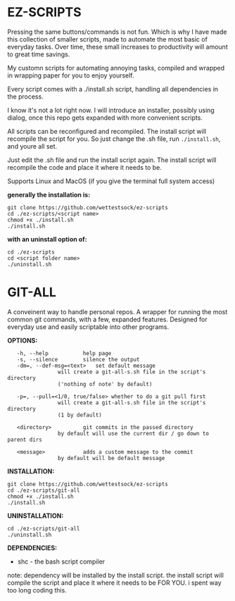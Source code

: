 # EZ-SCRIPTS #

Pressing the same buttons/commands is not fun. Which is why I have made this collection of smaller scripts, made to automate the most basic of everyday tasks. Over time, these small increases to productivity will amount to great time savings.

My customn scripts for automating annoying tasks, compiled and wrapped in wrapping paper for you to enjoy yourself.

Every script comes with a ./install.sh script, handling all dependencies in the process.

I know it's not a lot right now.
I will introduce an installer, possibly using dialog, once this repo gets expanded with more convenient scripts.

All scripts can be reconfigured and recompiled.
The install script will recompile the script for you. So just change the .sh file, run `./install.sh`, and youre all set.

Just edit the .sh file and run the install script again. The install script will recompile the code and place it where it needs to be.

Supports Linux and MacOS (if you give the terminal full system access)



**generally the installation is:**
```
git clone https://github.com/wettestsock/ez-scripts
cd ./ez-scripts/<script name>
chmod +x ./install.sh
./install.sh
```

**with an uninstall option of:**
```
cd ./ez-scripts
cd <script folder name>
./uninstall.sh
```




# GIT-ALL #
A conveinent way to handle personal repos. A wrapper for running the most common git commands, with a few, expanded features. Designed for everyday use and easily scriptable into other programs.

**OPTIONS:**
```
   -h, --help			help page
   -s, --silence		silence the output
   -dm=, --def-msg=<text>	set default message
				will create a git-all-s.sh file in the script's directory
				('nothing of note' by default)

   -p=, --pull=<1/0, true/false> whether to do a git pull first
				will create a git-all-s.sh file in the script's directory
				(1 by default)

   <directory>			git commits in the passed directory
				by default will use the current dir / go down to parent dirs

   <message>			adds a custom message to the commit
				by default will be default message
```

**INSTALLATION:**
```
git clone https://github.com/wettestsock/ez-scripts
cd ./ez-scripts/git-all
chmod +x ./install.sh
./install.sh
```

**UNINSTALLATION:**
```
cd ./ez-scripts/git-all
./uninstall.sh
```

**DEPENDENCIES:**
- shc - the bash script compiler

note: dependency will be installed by the install script. the install script will compile the script and place it where it needs to be FOR YOU. i spent way too long coding this.
